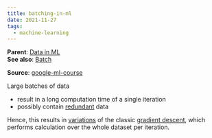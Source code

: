 ```yaml
---
title: batching-in-ml
date: 2021-11-27
tags:
  - machine-learning
---
```


**Parent**: [Data in ML](ma/data-in-ml.md)  
**See also**: [Batch](definitions/batch.md)

**Source**: [google-ml-course](bibliography/google-ml-course.md)  

Large batches of data
* result in a long computation time of a single iteration
* possibly contain [redundant](ma/redundancy-in-ml.md) data

Hence, this results in [variations](ma/variations-gradient-descent.md) of the classic [gradient descent](ma/gradient-descent.md), which performs calculation over the whole dataset per iteration.
